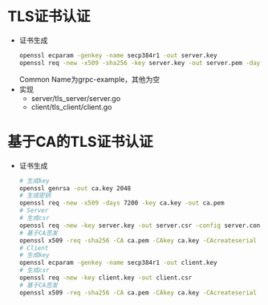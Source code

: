 # TLS证书认证
* 证书生成
  ```bash
  openssl ecparam -genkey -name secp384r1 -out server.key
  openssl req -new -x509 -sha256 -key server.key -out server.pem -days 3650 -config server.conf -extensions SAN
  ```
  Common Name为grpc-example，其他为空
* 实现
  + server/tls_server/server.go
  + client/tls_client/client.go

# 基于CA的TLS证书认证
* 证书生成
  ```bash
  # 生成key
  openssl genrsa -out ca.key 2048
  # 生成密钥
  openssl req -new -x509 -days 7200 -key ca.key -out ca.pem
  # Server
  # 生成csr
  openssl req -new -key server.key -out server.csr -config server.conf -extensions SAN
  # 基于CA签发
  openssl x509 -req -sha256 -CA ca.pem -CAkey ca.key -CAcreateserial -days 3650 -in server.csr -out server.pem -extensions SAN
  # Client
  # 生成key
  openssl ecparam -genkey -name secp384r1 -out client.key
  # 生成csr
  openssl req -new -key client.key -out client.csr
  # 基于CA签发
  openssl x509 -req -sha256 -CA ca.pem -CAkey ca.key -CAcreateserial -days 3650 -in client.csr -out client.pem
  ```